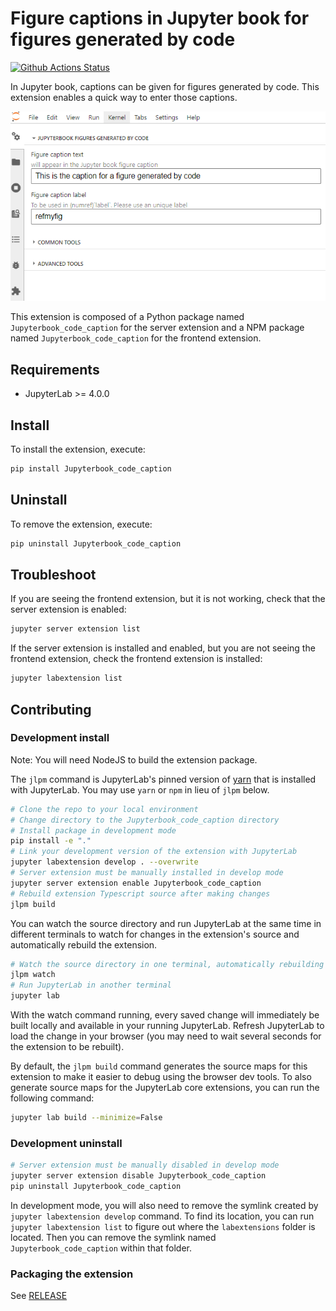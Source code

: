 # Figure captions in Jupyter book for figures generated by code

[![Github Actions Status](https://github.com/jangenoe/Jupyterbook_code_caption/workflows/Build/badge.svg)](https://github.com/jangenoe/Jupyterbook_code_caption/actions/workflows/build.yml)

In  Jupyter book, captions can be given for figures generated by code. This extension enables a quick way to enter those captions.

![caption generated by code](assets/images/caption_by_code.png)

This extension is composed of a Python package named `Jupyterbook_code_caption`
for the server extension and a NPM package named `Jupyterbook_code_caption`
for the frontend extension.

## Requirements

- JupyterLab >= 4.0.0

## Install

To install the extension, execute:

```bash
pip install Jupyterbook_code_caption
```

## Uninstall

To remove the extension, execute:

```bash
pip uninstall Jupyterbook_code_caption
```

## Troubleshoot

If you are seeing the frontend extension, but it is not working, check
that the server extension is enabled:

```bash
jupyter server extension list
```

If the server extension is installed and enabled, but you are not seeing
the frontend extension, check the frontend extension is installed:

```bash
jupyter labextension list
```

## Contributing

### Development install

Note: You will need NodeJS to build the extension package.

The `jlpm` command is JupyterLab's pinned version of
[yarn](https://yarnpkg.com/) that is installed with JupyterLab. You may use
`yarn` or `npm` in lieu of `jlpm` below.

```bash
# Clone the repo to your local environment
# Change directory to the Jupyterbook_code_caption directory
# Install package in development mode
pip install -e "."
# Link your development version of the extension with JupyterLab
jupyter labextension develop . --overwrite
# Server extension must be manually installed in develop mode
jupyter server extension enable Jupyterbook_code_caption
# Rebuild extension Typescript source after making changes
jlpm build
```

You can watch the source directory and run JupyterLab at the same time in different terminals to watch for changes in the extension's source and automatically rebuild the extension.

```bash
# Watch the source directory in one terminal, automatically rebuilding when needed
jlpm watch
# Run JupyterLab in another terminal
jupyter lab
```

With the watch command running, every saved change will immediately be built locally and available in your running JupyterLab. Refresh JupyterLab to load the change in your browser (you may need to wait several seconds for the extension to be rebuilt).

By default, the `jlpm build` command generates the source maps for this extension to make it easier to debug using the browser dev tools. To also generate source maps for the JupyterLab core extensions, you can run the following command:

```bash
jupyter lab build --minimize=False
```

### Development uninstall

```bash
# Server extension must be manually disabled in develop mode
jupyter server extension disable Jupyterbook_code_caption
pip uninstall Jupyterbook_code_caption
```

In development mode, you will also need to remove the symlink created by `jupyter labextension develop`
command. To find its location, you can run `jupyter labextension list` to figure out where the `labextensions`
folder is located. Then you can remove the symlink named `Jupyterbook_code_caption` within that folder.

### Packaging the extension

See [RELEASE](RELEASE.md)
